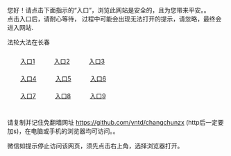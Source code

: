 您好！请点击下面指示的“入口”，浏览此网站是安全的，且为您带来平安。。 <br/>
点击入口后，请耐心等待， 过程中可能会出现无法打开的提示，请忽略，最终会进入网站. </br>

法轮大法在长春<br/>
<div style="padding:10px"><a style="margin:20px" target="_blank" href="https://d3uezzlx9dil9a.cloudfront.net/2Qpsp?gruge" id="ccLink1" rel="nofollow">入口1</a> <a target="_blank" style="margin:20px" href="https://d124taq97c2uy4.cloudfront.net/2Qpsp?vniqrhk" id="ccLink2" rel="nofollow">入口2</a> <a style="margin:20px" target="_blank" href="https://d3u4fwsqe5o20o.cloudfront.net/2Qpsp?nreinok" id="ccLink3" rel="nofollow">入口3</a></div>

<div style="padding:10px" ><a style="margin:20px" target="_blank" href="https://d3uezzlx9dil9a.cloudfront.net/2Qpsp?gruge" id="ccLink4" rel="nofollow">入口4</a> <a style="margin:20px" href="https://d124taq97c2uy4.cloudfront.net/2Qpsp?vniqrhk" target="_blank" id="ccLink5" rel="nofollow">入口5</a> <a style="margin:20px" href="https://d3u4fwsqe5o20o.cloudfront.net/2Qpsp?nreinok" target="_blank" id="ccLink6" rel="nofollow">入口6</a></div>

<div style="padding:10px"><a style="margin:20px" target="_blank" href="https://d3uezzlx9dil9a.cloudfront.net/2Qpsp?gruge" id="ccLink7" rel="nofollow">入口7</a> <a style="margin:20px" href="https://d124taq97c2uy4.cloudfront.net/2Qpsp?vniqrhk" target="_blank" id="ccLink8" rel="nofollow">入口8</a> <a style="margin:20px" target="_blank" href="https://d3u4fwsqe5o20o.cloudfront.net/2Qpsp?nreinok" id="ccLink9" rel="nofollow">入口9</a></div>

<br/>



请复制并记住免翻墙网址 https://github.com/yntd/changchunzx (http后一定要加s)，在电脑或手机的浏览器均可访问。。<br/>

微信如提示停止访问该网页，须先点击右上角，选择浏览器打开。
